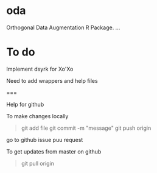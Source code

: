 oda
===

Orthogonal Data Augmentation R Package.
...

To do
===
Implement dsyrk for Xo'Xo

Need to add wrappers and help files

===

Help for github

To make changes locally

> git add file
> git commit -m "message"
> git push origin

go to github issue puu request


To get updates from master on github

> git pull origin

